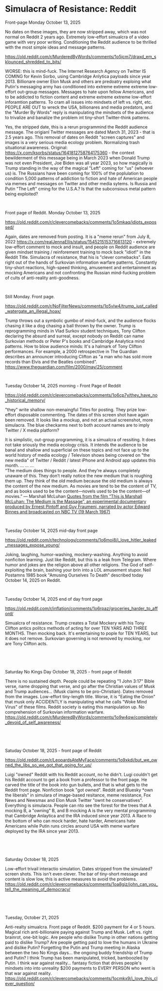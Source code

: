 # Simulacra of Resistance: Reddit


Front-page Monday October 13, 2025

No dates on these images, they are now stripped away, which was not normal on Reddit 2 years ago. Extremely low-effort simualcra of a video game with very poor writing. Conditioning the Reddit audience to be thrilled with the most simple ideas and message patterns.

https://old.reddit.com/r/MurderedByWords/comments/1o5jcm7/draxd_em_sklounced_shredded_to_bits/

WORSE: this is mind-fuck. The Internet Research Agency on Twitter IS COMING for Kevin Sorbo, using Cambridge Anlytica payloads since year 2013. Billionare owner Elon Musk and others are predoatry exploing what Putin's messaging army has conditioned into extreme extreme extreme low-effort out-group messages. Messages to hate upon fellow Americans, and to be addicted to fiction content and extreme extreme extreme low-effort inforamtion patterns. To cram all issues into mindsets of left vs. right, etc. PEOPLE ARE OUT to wreck the USA, billionares and media predators, and the "Murder By Words" reply is manipulating the mindsets of the audience to trivalize and banalize the problem int tiny-short Twitter-think patterns.

Yes, the stripped date, this is a rerun programmind the Reddit audience message. The origianl Twitter messages are dated March 31, 2023 - that is 2.5 years ago. This removal of dates on Reddit "screen captures" and images is a very serious media ecology problem. Normalizing trash situational awareness. Original: https://x.com/ksorbs/status/1641812758764175360 - the context bewilderment of this message being in March 2023 when Donald Trump was not even President, Joe Biden was all year 2023, so how magically is Trump standing in the way of the magical "Left" coming for "us" (whoever us) is. The Russians have been coming for 100% of the poplulation to condition 5,000 patterns of addiction to fiction and hate of American people via memes and messages on Twitter and other media sytems. Is Russia and Putin "The Left" cming for the U.S.A.? Is that the subconsious metal pattern being exploited?

&nbsp;

Front page of Reddit. Monday October 13, 2025

https://old.reddit.com/r/clevercomebacks/comments/1o5mkaq/idiots_expossed/

Again, dates are removed from posting. It is a "meme rerun" from July 8, 2022 https://x.com/realJennaEllis/status/1545215153716613120 - extremely low-effort comment to mock and insult, and people on Reddit audience are given mindset training / reinforement training to mock back "idiot!" in the Reddit Title. Simulacra of resistance, that his is "clever comebacks". Eats right out of the hands of Surkovian information warfare patterns. Constantly tiny-short reactions, high-speed thinking, amusement and entertainment as mocking Americans and not confronting the Russian mind-fucking problem of cults of anti-reality anti-goodness.

&nbsp;

Still Monday. Front page.

https://old.reddit.com/r/NoFilterNews/comments/1o5vlw4/trump_just_called_watergate_an_illegal_hoax/

Trump throws out a symbolic gumbo of mind-fuck, and the audience flocks chasing it like a dog chasing a ball thrown by the owner. Trump is reprogramming minds in Vlad Surkov student techniques, Tony Clifton declaring the absurd and surreal, except nobody on Reddit can name Surkovian methods or Peter P's books and Cambridge Analytica mind patterns. How to blow audience minds: It's a halmark of Tony Clifton performances. For example, a 2000 retrospective in The Guardian describes an announcer introducing Clifton as "a man who has sold more records than Elvis and the Beatles combined". https://www.theguardian.com/film/2000/may/25/comment

&nbsp;

Tuesday October 14, 2025 morning - Front Page of Reddit

https://old.reddit.com/r/clevercomebacks/comments/1o6cp7y/they_have_no_historical_memory/

"they" write shallow non-menaingful Titles for posting. They prize low-effort disposable commenting. The dates of this screen shot have again been removed. It looks like a mockup, and not an actual screenshot, more simulacra. The blue checkarms next to both account names are to imply Twitter / X media platform? 

It is simplistic, out-group programming, it is a simualcra of ressiting. It does not take sriously the media ecology crisis. It intends the audience to be banal and shallow and superficial on these topics and not face up to the world history of media ecology / Televison shows being covered on "the new media" of Twitter / Reddit / latest iPhone and Android app updates this month. ... ... ...      
“The medium does things to people. And they’re always completely unaware of this. They don’t really notice the new medium that is roughing them up. They think of the old medium because the old medium is always the content of the new medium. As movies are tend to be the content of TV, and as books used to be the content—novels used to be the content—of movies.” — Marshall McLuhan [Quotes from the film “This is Marshall McLuhan: The Medium is the Massage”, an experimental documentary produced by Ernest Pintoff and Guy Fraumeni, narrated by actor Edward Binnes and broadcasted on NBC TV (19 March 1967)](https://www.themediumisthemassage.com/the-film/)

&nbsp;

Tuesday October 14, 2025 mid-day front page

https://old.reddit.com/r/technology/comments/1o6moi8/i_love_hitler_leaked_messages_expose_young/

Joking, laughing, humor-washing, mockery-washing. Anything to avoid nonficiton learning. Just like Reddit, but this is a leak from Telegram. Where humor and jokes are the religion above all other religions. The God of self-exploiting the brain, bashing your brin into a LOL amusement stupor. Neil Postamns 1985 book "Amusing Ourselves To Death" described today October 14, 2025 on Reddit.

&nbsp;

Tuesday October 14, 2025 end of day front page

https://old.reddit.com/r/inflation/comments/1o6rpaz/groceries_harder_to_afford/

Simualcra of resistance. Trump creates a Total Mockery with his Tony Clifton antics politcs methods of acting for over TEN YARS AND THREE MONTHS. Then mocking back. It's entertaining to pople for TEN YEARS, but it does not remove. Surkovian governing is not removed by mocking, nor are Tony Clifton acts.

&nbsp;

&nbsp;

Saturday No Kings Day October 18, 2025 - front page of Reddit     

There is no sustained depth. People could be repeating "1 John 3:17" Bible verse, name dropping that verse, and go after the Christian values of Musk and Trump audiences... (Musk claims to be pro-Christian). Dates removed from the images. Low-effort tiny-length title. Worse, it is "Eating the Onion" that musk only ACCIDENTLY is manipulating what he calls "Woke Mind Virus" of these films. Reddit society is eating this manipulation up. No comprehension of Surkovian information warfare.    
https://old.reddit.com/r/MurderedByWords/comments/1o9w4qw/completely_devoid_of_self_awareness/

&nbsp;

&nbsp;

Satuday October 18, 2025 - front page of Reddit

https://old.reddit.com/r/LeopardsAteMyFace/comments/1o9xkdi/but_we_owned_the_libs_so_we_got_that_going_for_us/

Luigi "owned" Reddit with his Reddit account, no he didn't. Lugi couldn't get his Reddit account to get a book from a professor to the front page. He carved the title of the book into gun bullets, and that is what gets to the Reddit front page. Nonfiction book "got owned". Reddit and Bluesky *own the liberals" in simulara of image-based resitance, meme resistance, Fox News and Newsmax and Elon Musk Twitter "ownt he conservatives". Everything is simulacra. People can nto see the forest for the trees that A mocking B, a "owning" B, and B mocking A is the very mental programming that Cambridge Anlaytica and the IRA induced since year 2013. A Race to the bottom of who can mock harder, hate harder, Americans hate Americans while Putin runs circles around USA with meme warfare deployed by the IRA since year 2013.

&nbsp;

&nbsp;

Saturday October 18, 2025

Low-effort trivail interactio simulation. Dates stripped from the simulated? screen shots. This isn't even clever. The bar of tiny-short message and content is slow low, this is active measures to avoid the problems.         
https://old.reddit.com/r/clevercomebacks/comments/1oa8giz/john_can_you_tell_the_meaning_of_democracy/

&nbsp;

&nbsp;

Tuesday, October 21, 2025

Anti-realty simualcra. Front page of Reddit. $200 payment for 4 or 5 hours. Magical rich anti-billionaire paying against Trump and Musk. Left vs. right brainrot, one-bit logic. Are people who dislike Trump in other nations getting paid to dislike Trump? Are people getting paid to love the humans in Ukraine and dislike Putin? Forgetting the Putin and Trump meeting in Alaska between the two No Kings days... the ongoing buddy friendship of Trump and Putin? I think Trump has been manipulated, tricked, bamboozled by Putin. I think war against reality... fantasy fiction that drives people's mindsets into into unreality $200 payments to EVERY PERSON who went is that war against reality.       
https://old.reddit.com/r/clevercomebacks/comments/1ocmkx9/i_love_this_clever_question/

